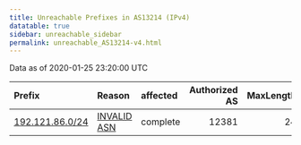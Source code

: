 ```yaml
---
title: Unreachable Prefixes in AS13214 (IPv4)
datatable: true
sidebar: unreachable_sidebar
permalink: unreachable_AS13214-v4.html
---
```


Data as of 2020-01-25 23:20:00 UTC


<div class="datatable-begin"></div>

| Prefix                                                   | Reason                                                                                                 | affected   |   Authorized AS |   MaxLength | Anchor                                         |   unreachable /24s |
|:---------------------------------------------------------|:-------------------------------------------------------------------------------------------------------|:-----------|----------------:|------------:|:-----------------------------------------------|-------------------:|
| [192.121.86.0/24](https://stat.ripe.net/192.121.86.0/24) | [INVALID ASN](https://rpki-validator.ripe.net/announcement-preview?asn=AS13214&prefix=192.121.86.0/24) | complete   |           12381 |          24 | [RIPE](unreachable_RIPE_NCC_RPKI_Root-v4.html) |                  1 |

<div class="datatable-end"></div>